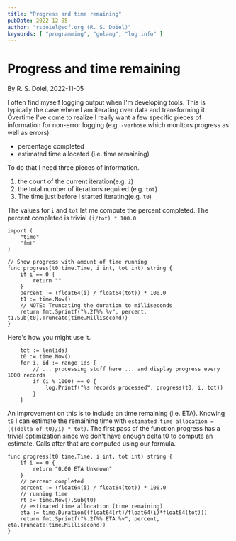 ```yaml
---
title: "Progress and time remaining"
pubDate: 2022-12-05
author: "rsdoiel@sdf.org (R. S. Doiel)"
keywords: [ "programming", "golang", "log info" ]
---
```


# Progress and time remaining

By R. S. Doiel, 2022-11-05

I often find myself logging output when I'm developing tools.  This is typically the case where I am iterating over data and transforming it. Overtime I've come to realize I really want a few specific pieces of information for non-error logging (e.g. `-verbose` which monitors progress as well as errors).

- percentage completed
- estimated time allocated (i.e. time remaining)

To do that I need three pieces of information.

1. the count of the current iteration(e.g. `i`)
2. the total number of iterations required (e.g. `tot`)
3. The time just before I started iterating(e.g. `t0`)

The values for `i` and `tot` let me compute the percent completed. The percent completed is trivial `(i/tot) * 100.0`.


```golang
import (
	"time"
	"fmt"
)

// Show progress with amount of time running
func progress(t0 time.Time, i int, tot int) string {
    if i == 0 {
        return ""
    }
	percent := (float64(i) / float64(tot)) * 100.0
	t1 := time.Now()
	// NOTE: Truncating the duration to milliseconds
	return fmt.Sprintf("%.2f%% %v", percent, t1.Sub(t0).Truncate(time.Millisecond))
}
```

Here's how you might use it.

```golang
	tot := len(ids)
	t0 := time.Now()
	for i, id := range ids {
		// ... processing stuff here ... and display progress every 1000 records
		if (i % 1000) == 0 {
			log.Printf("%s records processed", progress(t0, i, tot))
		}
	}
```

An improvement on this is to include an time remaining (i.e. ETA). Knowing `t0` I can estimate the remaining time with `estimated time allocation = (((delta of t0)/i) * tot)`. The first pass of the function progress has a trivial optimization since we don't have enough delta t0 to compute an estimate. Calls after that are computed using our formula.

```golang
func progress(t0 time.Time, i int, tot int) string {
	if i == 0 {
		return "0.00 ETA Unknown"
	}
	// percent completed
	percent := (float64(i) / float64(tot)) * 100.0
	// running time
    rt := time.Now().Sub(t0)
    // estimated time allocation (time remaining)
    eta := time.Duration((float64(rt)/float64(i)*float64(tot)))
    return fmt.Sprintf("%.2f%% ETA %v", percent, eta.Truncate(time.Millisecond))
}
```

